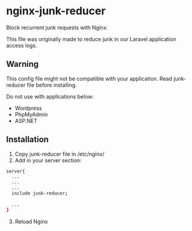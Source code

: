 # nginx-junk-reducer
Block recurrent junk requests with Nginx.

This file was originally made to reduce junk in our Laravel application access logs.


## Warning
This config file might not be compatible with your application. Read junk-reducer file before installing.

Do not use with applications below:
- Wordpress
- PhpMyAdmin
- ASP.NET


## Installation

1. Copy junk-reducer file in /etc/nginx/
2. Add in your server section:
```bash
server{
  ...
  ...
  ...
  include junk-reducer;
  
  ...
}
```
3. Reload Nginx
